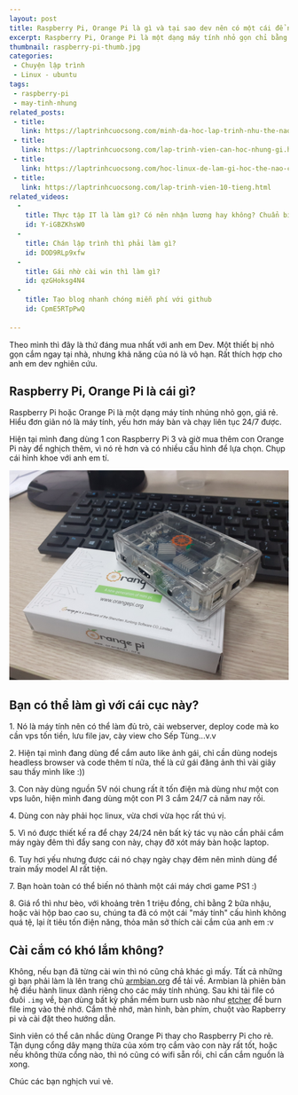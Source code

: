 ```yaml
---
layout: post
title: Raspberry Pi, Orange Pi là gì và tại sao dev nên có một cái để nghịch?
excerpt: Raspberry Pi, Orange Pi là một dạng máy tính nhỏ gọn chỉ bằng lòng bàn tay, rẻ và tốn ít năng lượng. Một thiết bị rất đáng để tìm hiểu cho lập trình viên với nhiều ứng dụng hữu ích.
thumbnail: raspberry-pi-thumb.jpg
categories:
 - Chuyện lập trình
 - Linux - ubuntu
tags:
 - raspberry-pi
 - may-tinh-nhung
related_posts:
 - title:
   link: https://laptrinhcuocsong.com/minh-da-hoc-lap-trinh-nhu-the-nao.html
 - title:
   link: https://laptrinhcuocsong.com/lap-trinh-vien-can-hoc-nhung-gi.html
 - title:
   link: https://laptrinhcuocsong.com/hoc-linux-de-lam-gi-hoc-the-nao-cho-hieu-qua.html
 - title:
   link: https://laptrinhcuocsong.com/lap-trinh-vien-10-tieng.html
related_videos:
  -
    title: Thực tập IT là làm gì? Có nên nhận lương hay không? Chuẩn bị gì cho kỳ thực tập?
    id: Y-iGBZKhsW0
  -
    title: Chán lập trình thì phải làm gì?
    id: DOD9RLp9xfw
  -
    title: Gái nhờ cài win thì làm gì?
    id: qzGHoksg4N4
  -
    title: Tạo blog nhanh chóng miễn phí với github
    id: CpmE5RTpPwQ

---
```

Theo mình thì đây là thứ đáng mua nhất với anh em Dev. Một thiết bị nhỏ gọn cắm ngay tại nhà, nhưng khả năng của nó là vô hạn. Rất thích hợp cho anh em dev nghiên cứu.

## Raspberry Pi, Orange Pi là cái gì?

Raspberry Pi hoặc Orange Pi là một dạng máy tính nhúng nhỏ gọn, giá rẻ. Hiểu đơn giản nó là máy tính, yếu hơn máy bàn và chạy liên tục 24/7 được.

Hiện tại mình đang dùng 1 con Raspberry Pi 3 và giờ mua thêm con Orange Pi này để nghịch thêm, vì nó rẻ hơn và có nhiều cấu hình để lựa chọn. Chụp cái hình khoe với anh em tí.

![Orange pi](images/orange-pi.jpg)

## Bạn có thể làm gì với cái cục này?

1\. Nó là máy tính nên có thể làm đủ trò, cài webserver, deploy code mà ko cần vps tốn tiền, lưu file jav, cày view cho Sếp Tùng...v.v

2\. Hiện tại mình đang dùng để cắm auto like ảnh gái, chỉ cần dùng nodejs headless browser và code thêm tí nữa, thế là cứ gái đăng ảnh thì vài giây sau thấy mình like :))

3\. Con này dùng nguồn 5V nói chung rất ít tốn điện mà dùng như một con vps luôn, hiện mình đang dùng một con PI 3 cắm 24/7 cả năm nay rồi.

4\. Dùng con này phải học linux, vừa chơi vừa học rất thú vị.

5\. Vì nó được thiết kế ra để chạy 24/24 nên bất kỳ tác vụ nào cần phải cắm máy ngày đêm thì đẩy sang con này, chạy đỡ xót máy bàn hoặc laptop.

6\. Tuy hơi yếu nhưng được cái nó chạy ngày chạy đêm nên mình dùng để train mấy model AI rất tiện.

7\. Bạn hoàn toàn có thể biến nó thành một cái máy chơi game PS1 :)

8\. Giá rổ thì như bèo, với khoảng trên 1 triệu đồng, chỉ bằng 2 bữa nhậu, hoặc vài hộp bao cao su, chúng ta đã có một cái "máy tính" cấu hình không quá tệ, lại ít tiêu tốn điện năng, thỏa mãn sở thích cài cắm của anh em :v

## Cài cắm có khó lắm không?

Không, nếu bạn đã từng cài win thì nó cũng chả khác gì mấy. Tất cả những gì bạn phải làm là lên trang chủ [armbian.org](armbian.org) để tải về. Armbian là phiên bản hệ điều hành linux dành riêng cho các máy tính nhúng. Sau khi tải file có đuôi `.img` về, bạn dùng bất kỳ phần mềm burn usb nào như [etcher](https://www.balena.io/etcher/) để burn file img vào thẻ nhớ. Cắm thẻ nhớ, màn hình, bàn phím, chuột vào Rapberry pi và cài đặt theo hướng dẫn.

Sinh viên có thể cân nhắc dùng Orange Pi thay cho Raspberry Pi cho rẻ. Tận dụng cổng dây mạng thừa của xóm trọ cắm vào con này rất tốt, hoặc nếu không thừa cổng nào, thì nó cũng có wifi sẵn rồi, chỉ cần cắm nguồn là xong.

Chúc các bạn nghịch vui vẻ.